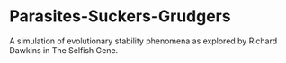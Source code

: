 # Parasites-Suckers-Grudgers
A simulation of evolutionary stability phenomena as explored by Richard Dawkins in The Selfish Gene.

<!-- Explanation, how to use, observations, next steps -->
